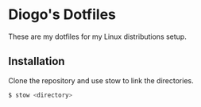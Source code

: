 # Diogo's Dotfiles

These are my dotfiles for my Linux distributions setup.

## Installation

Clone the repository and use stow to link the directories.
```sh
$ stow <directory>
```
